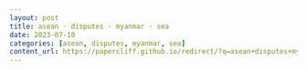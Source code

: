 ```yaml
---
layout: post
title: asean · disputes · myanmar · sea
date: 2023-07-10
categories: [asean, disputes, myanmar, sea]
content_url: https://papercliff.github.io/redirect/?q=asean+disputes+myanmar+sea&tbs=cdr:1,cd_min:7/9/2023,cd_max:7/11/2023
---
```

